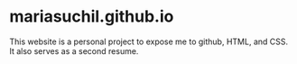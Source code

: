 
# mariasuchil.github.io

This website is a personal project to expose me to github, HTML, and CSS. It also serves as a second resume.